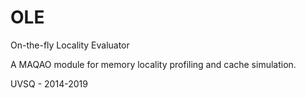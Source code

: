 # OLE
On-the-fly Locality Evaluator

A MAQAO module for memory locality profiling and cache simulation.

UVSQ - 2014-2019
